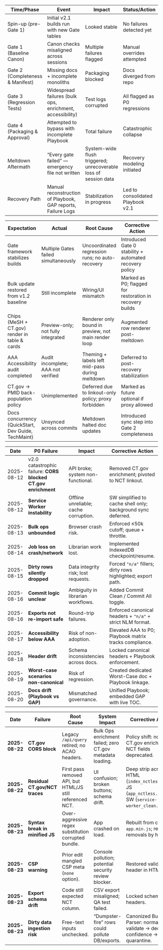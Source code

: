 | Time/Phase                       | Event                                                        | Impact                                                          | Status/Action                     |
| -------------------------------- | ------------------------------------------------------------ | --------------------------------------------------------------- | --------------------------------- |
| Spin-up (pre-Gate 1)             | Initial v2.1 builds run with new Gate tables                 | Looked stable                                                   | No failures detected yet          |
| Gate 1 (Baseline Canon)          | Canon checks misaligned across sessions                      | Multiple failures flagged                                       | Manual overrides attempted        |
| Gate 2 (Completeness & Manifest) | Missing docs + incomplete monoliths                          | Packaging blocked                                               | Docs diverged from repo           |
| Gate 3 (Regression Tests)        | Widespread failures (bulk ops, enrichment, accessibility)    | Test logs corrupted                                             | All flagged as P0 regressions     |
| Gate 4 (Packaging & Approval)    | Attempted to bypass with incomplete Playbook                 | Total failure                                                   | Catastrophic collapse             |
| Meltdown Aftermath               | “Every gate failed” — emergency file not written             | System-wide flush triggered; unrecoverable loss of session data | Recovery modeling initiated       |
| Recovery Path                    | Manual reconstruction of Playbook, GAP reports, Failure Logs | Stabilization in progress                                       | Led to consolidated Playbook v2.1 |


| Expectation                                         | Actual                               | Root Cause                                           | Corrective Action                                        | Date       |
| --------------------------------------------------- | ------------------------------------ | ---------------------------------------------------- | -------------------------------------------------------- | ---------- |
| Gate framework stabilizes builds                    | Multiple Gates failed simultaneously | Uncoordinated regression runs; no auto-recovery      | Introduced Gate 0 stability + automated recovery policy  | 2025-08-12 |
| Bulk update restored from v1.2 baseline             | Still incomplete                     | Wiring/UI mismatch                                   | Marked as P0; flagged for restoration in recovery builds | 2025-08-12 |
| Chips (MeSH + CT.gov) render in table & cards       | Preview-only; not fully integrated   | Renderer only bound in preview, not main render loop | Augmented row renderer post-meltdown                     | 2025-08-12 |
| AAA Accessibility audit completed                   | Audit incomplete; AAA not verified   | Theming + labels left mid-pass during meltdown       | Deferred to post-recovery stabilization                  | 2025-08-12 |
| CT.gov → PMID back-population policy                | Unimplemented                        | Deferred due to linkout-only policy; proxy forbidden | Marked as future optional if proxy allowed               | 2025-08-12 |
| Docs concurrency (QuickStart, Dev Guide, TechMaint) | Unsynced across commits              | Meltdown halted doc updates                          | Introduced sync step into Gate 2 completeness            | 2025-08-12 |


| Date       | P0 Failure                                                    | Impact                                | Corrective Action                                            |
| ---------- | ------------------------------------------------------------- | ------------------------------------- | ------------------------------------------------------------ |
| 2025-08-12 | v2.0 catastrophic failure: **CORS blocked CT.gov enrichment** | API broke; system non-functional.     | Removed CT.gov enrichment; pivoted to NCT linkout.           |
| 2025-08-12 | **Service Worker instability**                                | Offline unreliable; cache corruption. | SW simplified to cache shell only; background sync deferred. |
| 2025-08-13 | **Bulk ops unbounded**                                        | Browser crash risk.                   | Enforced ≤50k cutoff; queue + throttle.                      |
| 2025-08-14 | **Job loss on crash/network**                                 | Librarian work lost.                  | Implemented IndexedDB checkpoint/resume.                     |
| 2025-08-15 | **Dirty rows silently dropped**                               | Data integrity risk; lost requests.   | Forced `"n/a"` fillers; dirty rows highlighted; export path. |
| 2025-08-16 | **Commit logic unclear**                                      | Ambiguity in librarian workflows.     | Added Commit Clean / Commit All toggle.                      |
| 2025-08-16 | **Exports not re-import safe**                                | Round-trip failures.                  | Enforced canonical headers + `"n/a"` + strict NLM format.    |
| 2025-08-17 | **Accessibility below AAA**                                   | Risk of non-adoption.                 | Elevated AAA to P0; Playbook matrix tracks compliance.       |
| 2025-08-18 | **Header drift**                                              | Schema inconsistencies across docs.   | Locked canonical headers + Playbook enforcement.             |
| 2025-08-19 | **Worst-case scenarios non-canonical**                        | Risk of regression.                   | Created dedicated Worst-Case doc + Playbook linkage.         |
| 2025-08-20 | **Docs drift (Playbook vs GAP)**                              | Mismatched governance.                | Unified Playbook; embedded GAP with live TOC.                |


| Date           | Failure                         | Root Cause                                                | System Impact                                             | Corrective Action                                                                                         | Verification                                                                |
| -------------- | ------------------------------- | --------------------------------------------------------- | --------------------------------------------------------- | --------------------------------------------------------------------------------------------------------- | --------------------------------------------------------------------------- |
| **2025-08-22** | **CT.gov CORS block**           | Legacy `/api/query` retired; no ACAO headers.             | Bulk Ops enrichment failed; zero CT.gov metadata loading. | Policy shift: no CT.gov enrichment; NCT fields deprecated.                                                | Console/network logs show no CT.gov calls post-fix.                         |
| **2025-08-22** | **Residual CT.gov/NCT traces**  | First pass removed API, but HTML/JS still referenced NCT. | UI confusion; broken buttons; schema drift.               | Deep strip across HTML (`index_nctless.html`), JS (`app_nctless.min.js`), SW (`service-worker_clean.js`). | Manual file diff + browser test: NCT absent.                                |
| **2025-08-23** | **Syntax break in minified JS** | Over-aggressive regex substitution corrupted bundle.      | App crashed on load.                                      | Rebuilt from clean `app.min.js`; reapplied removals by hand.                                              | Browser console clean; app loads.                                           |
| **2025-08-23** | **CSP warning**                 | Prior edit mangled CSP meta (`none` option).              | Console pollution; potential security review blocker.     | Restored valid CSP header in HTML.                                                                        | Reload → no warnings.                                                       |
| **2025-08-23** | **Export schema drift**         | Code still expected NCT column.                           | CSV export misaligned; QA test failed.                    | Locked schema to 10 headers.                                                                              | CSV outputs validated in regression matrix.                                 |
| **2025-08-23** | **Dirty data ingestion risk**   | Free-text inputs unchecked.                               | “Dumpster-fire” rows could pollute DB/exports.            | Canonized Bulk Parser: normalize → validate → dedupe → confidence → quarantine.                           | Bulk ops test run with noisy input → clean 10-col exports + quarantine bin. |
